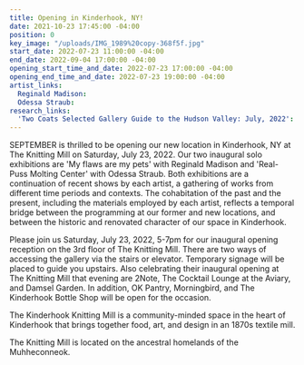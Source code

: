 ```yaml
---
title: Opening in Kinderhook, NY!
date: 2021-10-23 17:45:00 -04:00
position: 0
key_image: "/uploads/IMG_1989%20copy-368f5f.jpg"
start_date: 2022-07-23 11:00:00 -04:00
end_date: 2022-09-04 17:00:00 -04:00
opening_start_time_and_date: 2022-07-23 17:00:00 -04:00
opening_end_time_and_date: 2022-07-23 19:00:00 -04:00
artist_links:
  Reginald Madison: 
  Odessa Straub: 
research_links:
  'Two Coats Selected Gallery Guide to the Hudson Valley: July, 2022': https://twocoatsofpaint.com/2022/07/two-coats-selected-gallery-guide-to-the-hudson-valley-july-2022.html
---
```


SEPTEMBER is thrilled to be opening our new location in Kinderhook, NY at The Knitting Mill on Saturday, July 23, 2022. Our two inaugural solo exhibitions are 'My flaws are my pets' with Reginald Madison and 'Real-Puss Molting Center' with Odessa Straub. Both exhibitions are a continuation of recent shows by each artist, a gathering of works from different time periods and contexts. The cohabitation of the past and the present, including the materials employed by each artist, reflects a temporal bridge between the programming at our former and new locations, and between the historic and renovated character of our space in Kinderhook.

Please join us Saturday, July 23, 2022, 5-7pm for our inaugural opening reception on the 3rd floor of The Knitting Mill. There are two ways of accessing the gallery via the stairs or elevator. Temporary signage will be placed to guide you upstairs. Also celebrating their inaugural opening at The Knitting Mill that evening are 2Note, The Cocktail Lounge at the Aviary, and Damsel Garden. In addition, OK Pantry, Morningbird, and The Kinderhook Bottle Shop will be open for the occasion.

The Kinderhook Knitting Mill is a community-minded space in the heart of Kinderhook that brings together food, art, and design in an 1870s textile mill. 

The Knitting Mill is located on the ancestral homelands of the Muhheconneok.

